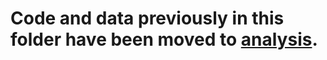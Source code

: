# Code and data previously in this folder have been moved to [analysis](https://github.com/shuo-zhou/GSDA-Lateralization/tree/main/analysis).
